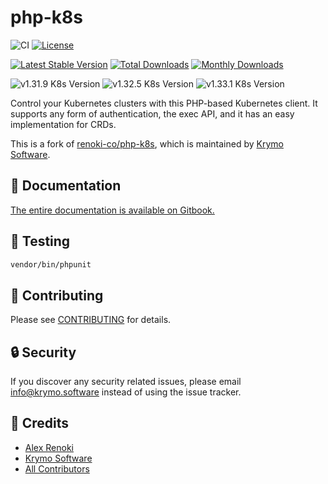 php-k8s
=======

![CI](https://github.com/krymosoftware/php-k8s/workflows/CI/badge.svg?branch=master)
[![License](https://poser.pugx.org/krymosoftware/php-k8s/license)](https://packagist.org/packages/krymosoftware/php-k8s)

[![Latest Stable Version](https://poser.pugx.org/krymosoftware/php-k8s/v/stable)](https://packagist.org/packages/krymosoftware/php-k8s)
[![Total Downloads](https://poser.pugx.org/krymosoftware/php-k8s/downloads)](https://packagist.org/packages/krymosoftware/php-k8s)
[![Monthly Downloads](https://poser.pugx.org/krymosoftware/php-k8s/d/monthly)](https://packagist.org/packages/krymosoftware/php-k8s)

![v1.31.9 K8s Version](https://img.shields.io/badge/K8s%20v1.31.9-Ready-%23326ce5?colorA=306CE8&colorB=green)
![v1.32.5 K8s Version](https://img.shields.io/badge/K8s%20v1.32.5-Ready-%23326ce5?colorA=306CE8&colorB=green)
![v1.33.1 K8s Version](https://img.shields.io/badge/K8s%20v1.33.1-Ready-%23326ce5?colorA=306CE8&colorB=green)

Control your Kubernetes clusters with this PHP-based Kubernetes client. It supports any form of authentication, the exec API, and it has an easy implementation for CRDs.

This is a fork of [renoki-co/php-k8s](https://github.com/renoki-co/php-k8s), which is maintained by [Krymo Software](https://krymo.software).

## 📃 Documentation

[The entire documentation is available on Gitbook.](https://rennokki.gitbook.io/php-k8s/)

## 🐛 Testing

``` bash
vendor/bin/phpunit
```

## 🤝 Contributing

Please see [CONTRIBUTING](CONTRIBUTING.md) for details.

## 🔒  Security

If you discover any security related issues, please email info@krymo.software instead of using the issue tracker.

## 🎉 Credits

- [Alex Renoki](https://github.com/rennokki)
- [Krymo Software](https://krymo.software)
- [All Contributors](../../contributors)

